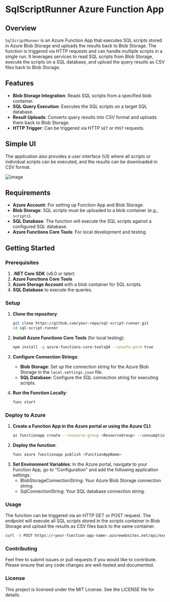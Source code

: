 # SqlScriptRunner Azure Function App

## Overview

`SqlScriptRunner` is an Azure Function App that executes SQL scripts stored in Azure Blob Storage and uploads the results back to Blob Storage. The function is triggered via HTTP requests and can handle multiple scripts in a single run. It leverages services to read SQL scripts from Blob Storage, execute the scripts on a SQL database, and upload the query results as CSV files back to Blob Storage.

## Features

- **Blob Storage Integration**: Reads SQL scripts from a specified blob container.
- **SQL Query Execution**: Executes the SQL scripts on a target SQL database.
- **Result Uploads**: Converts query results into CSV format and uploads them back to Blob Storage.
- **HTTP Trigger**: Can be triggered via HTTP `GET` or `POST` requests.

## Simple UI
The application also provides a user interface (UI) where all scripts or individual scripts can be executed, and the results can be downloaded in CSV format.

![image](https://github.com/user-attachments/assets/97f48183-c939-40d6-99d5-6e417b6de884)



## Requirements

- **Azure Account**: For setting up Function App and Blob Storage.
- **Blob Storage**: SQL scripts must be uploaded to a blob container (e.g., `scripts`).
- **SQL Database**: The function will execute the SQL scripts against a configured SQL database.
- **Azure Functions Core Tools**: For local development and testing.

## Getting Started

### Prerequisites

1. **.NET Core SDK** (v6.0 or later)
2. **Azure Functions Core Tools**
3. **Azure Storage Account** with a blob container for SQL scripts.
4. **SQL Database** to execute the queries.

### Setup

1. **Clone the repository**:
    ```bash
    git clone https://github.com/your-repo/sql-script-runner.git
    cd sql-script-runner
    ```

2. **Install Azure Functions Core Tools** (for local testing):
    ```bash
    npm install -g azure-functions-core-tools@4 --unsafe-perm true
    ```

3. **Configure Connection Strings**:

   - **Blob Storage**: Set up the connection string for the Azure Blob Storage in the `local.settings.json` file.
   - **SQL Database**: Configure the SQL connection string for executing scripts.

4. **Run the Function Locally**:

   ```bash
   func start
   ```
### Deploy to Azure
1. **Create a Function App in the Azure portal or using the Azure CLI**:
   ```bash
   az functionapp create --resource-group <ResourceGroup> --consumption-plan-location <Location> --runtime dotnet --functions-version 4 --name <FunctionAppName> --storage-account <StorageAccountName>
   ```
2. **Deploy the function**:
   ```bash
   func azure functionapp publish <FunctionAppName>
   ```
3. **Set Environment Variables**:
   In the Azure portal, navigate to your Function App, go to "Configuration" and add the following application settings:
   - BlobStorageConnectionString: Your Azure Blob Storage connection string.
   - SqlConnectionString: Your SQL database connection string.
  
### Usage
The function can be triggered via an HTTP GET or POST request. The endpoint will execute all SQL scripts stored in the scripts container in Blob Storage and upload the results as CSV files back to the same container.
```bash
curl -X POST https://<your-function-app-name>.azurewebsites.net/api/execute-scripts
```

### Contributing
Feel free to submit issues or pull requests if you would like to contribute. Please ensure that any code changes are well-tested and documented.

### License
This project is licensed under the MIT License. See the LICENSE file for details.
   
